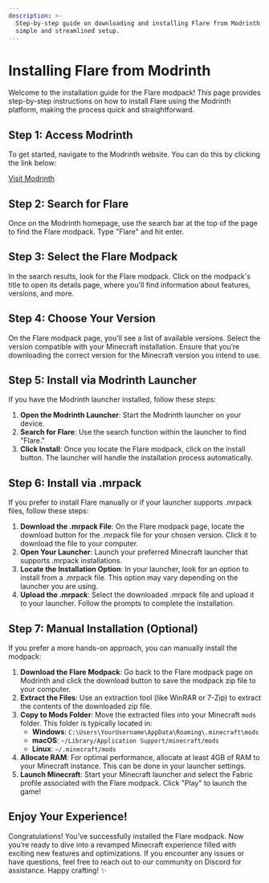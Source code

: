 ```yaml
---
description: >-
  Step-by-step guide on downloading and installing Flare from Modrinth for a
  simple and streamlined setup.
---
```


# Installing Flare from Modrinth
Welcome to the installation guide for the Flare modpack! This page provides step-by-step instructions on how to install Flare using the Modrinth platform, making the process quick and straightforward.

## Step 1: Access Modrinth

To get started, navigate to the Modrinth website. You can do this by clicking the link below:

[Visit Modrinth](https://modrinth.com)

## Step 2: Search for Flare

Once on the Modrinth homepage, use the search bar at the top of the page to find the Flare modpack. Type "Flare" and hit enter.

## Step 3: Select the Flare Modpack

In the search results, look for the Flare modpack. Click on the modpack's title to open its details page, where you'll find information about features, versions, and more.

## Step 4: Choose Your Version

On the Flare modpack page, you’ll see a list of available versions. Select the version compatible with your Minecraft installation. Ensure that you’re downloading the correct version for the Minecraft version you intend to use.

## Step 5: Install via Modrinth Launcher

If you have the Modrinth launcher installed, follow these steps:

1. **Open the Modrinth Launcher**: Start the Modrinth launcher on your device.
2. **Search for Flare**: Use the search function within the launcher to find "Flare."
3. **Click Install**: Once you locate the Flare modpack, click on the install button. The launcher will handle the installation process automatically.

## Step 6: Install via .mrpack

If you prefer to install Flare manually or if your launcher supports .mrpack files, follow these steps:

1. **Download the .mrpack File**: On the Flare modpack page, locate the download button for the .mrpack file for your chosen version. Click it to download the file to your computer.
2. **Open Your Launcher**: Launch your preferred Minecraft launcher that supports .mrpack installations.
3. **Locate the Installation Option**: In your launcher, look for an option to install from a .mrpack file. This option may vary depending on the launcher you are using.
4. **Upload the .mrpack**: Select the downloaded .mrpack file and upload it to your launcher. Follow the prompts to complete the installation.

## Step 7: Manual Installation (Optional)

If you prefer a more hands-on approach, you can manually install the modpack:

1. **Download the Flare Modpack**: Go back to the Flare modpack page on Modrinth and click the download button to save the modpack zip file to your computer.
2. **Extract the Files**: Use an extraction tool (like WinRAR or 7-Zip) to extract the contents of the downloaded zip file.
3. **Copy to Mods Folder**: Move the extracted files into your Minecraft `mods` folder. This folder is typically located in:
   - **Windows**: `C:\Users\YourUsername\AppData\Roaming\.minecraft\mods`
   - **macOS**: `~/Library/Application Support/minecraft/mods`
   - **Linux**: `~/.minecraft/mods`
4. **Allocate RAM**: For optimal performance, allocate at least 4GB of RAM to your Minecraft instance. This can be done in your launcher settings.
5. **Launch Minecraft**: Start your Minecraft launcher and select the Fabric profile associated with the Flare modpack. Click "Play" to launch the game!

## Enjoy Your Experience!

Congratulations! You’ve successfully installed the Flare modpack. Now you’re ready to dive into a revamped Minecraft experience filled with exciting new features and optimizations. If you encounter any issues or have questions, feel free to reach out to our community on Discord for assistance. Happy crafting! ✨
